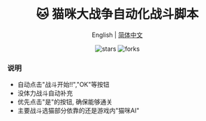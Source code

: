 <div align="center">
  <h1>🐱 猫咪大战争自动化战斗脚本</h1>
  <div>
    <a >English</a> | 
    <a href="https://github.com/Kamio-Misuzu/Battle_Cat_Script/blob/main/%E4%B8%AD%E6%96%87%E8%AF%B4%E6%98%8E.md">简体中文</a> 
  </div>
  <p>
    <img src="https://img.shields.io/github/stars/Kamio-Misuzu/Battle_Cat_Script?style=social" alt="stars">
    <img src="https://img.shields.io/github/forks/Kamio-Misuzu/Battle_Cat_Script?style=social" alt="forks">
  </p>
</div>



### 说明
- 自动点击"战斗开始!!","OK"等按钮
- 没体力战斗自动补充
- 优先点击"是"的按钮, 确保能够通关
- 主要战斗选猫部分依靠的还是游戏内"猫咪AI"
